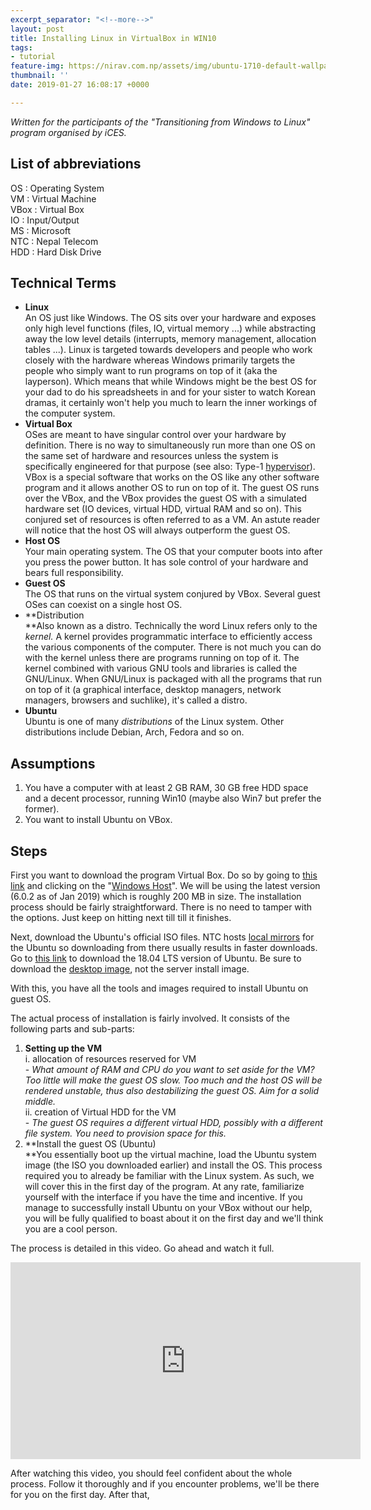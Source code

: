 ```yaml
---
excerpt_separator: "<!--more-->"
layout: post
title: Installing Linux in VirtualBox in WIN10
tags:
- tutorial
feature-img: https://nirav.com.np/assets/img/ubuntu-1710-default-wallpaper-artful.jpg
thumbnail: ''
date: 2019-01-27 16:08:17 +0000

---
```

_Written for the participants of the "Transitioning from Windows to Linux" program organised by iCES._

<!--more-->

## List of abbreviations

OS : Operating System  
VM : Virtual Machine  
VBox : Virtual Box  
IO : Input/Output  
MS : Microsoft  
NTC : Nepal Telecom  
HDD : Hard Disk Drive

## Technical Terms

* **Linux**  
  An OS just like Windows. The OS sits over your hardware and exposes only high level functions (files, IO, virtual memory ...) while abstracting away the low level details (interrupts, memory management, allocation tables ...). Linux is targeted towards developers and people who work closely with the hardware whereas Windows primarily targets the people who simply want to run programs on top of it (aka the layperson). Which means that while Windows might be the best OS for your dad to do his spreadsheets in and for your sister to watch Korean dramas, it certainly won't help you much to learn the inner workings of the computer system.
* **Virtual Box**  
  OSes are meant to have singular control over your hardware by definition. There is no way to simultaneously run more than one OS on the same set of hardware and resources unless the system is specifically engineered for that purpose (see also: Type-1 [hypervisor](https://en.wikipedia.org/wiki/Hypervisor "https://en.wikipedia.org/wiki/Hypervisor")). VBox is a special software that works on the OS like any other software program and it allows another OS to run on top of it. The guest OS runs over the VBox, and the VBox provides the guest OS with a simulated hardware set (IO devices, virtual HDD, virtual RAM and so on). This conjured set of resources is often referred to as a VM. An astute reader will notice that the host OS will always outperform the guest OS.
* **Host OS**  
  Your main operating system. The OS that your computer boots into after you press the power button. It has sole control of your hardware and bears full responsibility.
* **Guest OS**  
  The OS that runs on the virtual system conjured by VBox. Several guest OSes can coexist on a single host OS.
* **Distribution  
  **Also known as a distro. Technically the word Linux refers only to the _kernel._ A kernel provides programmatic interface to efficiently access the various components of the computer. There is not much you can do with the kernel unless there are programs running on top of it. The kernel combined with various GNU tools and libraries is called the GNU/Linux. When GNU/Linux is packaged with all the programs that run on top of it (a graphical interface, desktop managers, network managers, browsers and suchlike), it's called a distro.
* **Ubuntu**  
  Ubuntu is one of many _distributions_ of the Linux system. Other distributions include Debian, Arch, Fedora and so on.

## Assumptions

1. You have a computer with at least 2 GB RAM, 30 GB free HDD space and a decent processor, running Win10 (maybe also Win7 but prefer the former).
2. You want to install Ubuntu on VBox.

## Steps

First you want to download the program Virtual Box. Do so by going to [this link](https://www.virtualbox.org/wiki/Downloads "Virtual box download site") and clicking on the "[Windows Host](https://download.virtualbox.org/virtualbox/6.0.2/VirtualBox-6.0.2-128162-Win.exe "Direct download")". We will be using the latest version (6.0.2 as of Jan 2019) which is roughly 200 MB in size. The installation process should be fairly straightforward. There is no need to tamper with the options. Just keep on hitting next till till it finishes.

Next, download the Ubuntu's official ISO files. NTC hosts [local mirrors](http://ubuntu.ntc.net.np) for the Ubuntu so downloading from there usually results in faster downloads. Go to [this link](http://ubuntu.ntc.net.np/ubuntureleases/bionic/) to download the 18.04 LTS version of Ubuntu. Be sure to download the [desktop image](http://ubuntu.ntc.net.np/ubuntureleases/bionic/ubuntu-18.04.1-desktop-amd64.iso), not the server install image.

With this, you have all the tools and images required to install Ubuntu on guest OS.

The actual process of installation is fairly involved. It consists of the following parts and sub-parts:

1. **Setting up the VM**  
   i. allocation of resources reserved for VM  
   \-  _What amount of RAM and CPU do you want to set aside for the VM? Too little will make the guest OS slow. Too much and the host OS will be rendered unstable, thus also destabilizing the guest OS. Aim for a solid middle._  
   ii. creation of Virtual HDD for the VM  
   \-  _The guest OS requires a different virtual HDD, possibly with a different file system. You need to provision space for this._
2. **Install the guest OS (Ubuntu)  
   \**You essentially boot up the virtual machine, load the Ubuntu system image (the ISO you downloaded earlier) and install the OS. This process required you to already be familiar with the Linux system. As such, we will cover this in the first day of the program. At any rate, familiarize yourself with the interface if you have the time and incentive. If you manage to successfully install Ubuntu on your VBox without our help, you will be fully qualified to boast about it on the first day and we'll think you are a cool person.

The process is detailed in this video. Go ahead and watch it full.

<iframe width="560" height="315" src="https://www.youtube.com/embed/QbmRXJJKsvs" frameborder="0" allow="accelerometer; autoplay; encrypted-media; gyroscope; picture-in-picture" allowfullscreen></iframe>

After watching this video, you should feel confident about the whole process. Follow it thoroughly and if you encounter problems, we'll be there for you on the first day. After that, 